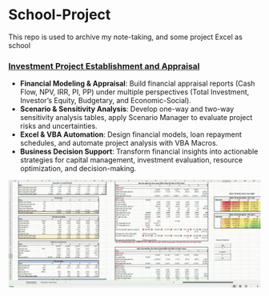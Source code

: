 # School-Project
This repo is used to archive my note-taking, and some project Excel as school

### [Investment Project Establishment and Appraisal](Investment_project_establishment_and_appraisal)
- **Financial Modeling & Appraisal**: Build financial appraisal reports (Cash Flow, NPV, IRR, PI, PP) under multiple perspectives (Total Investment, Investor’s Equity, Budgetary, and Economic-Social).  
- **Scenario & Sensitivity Analysis**: Develop one-way and two-way sensitivity analysis tables, apply Scenario Manager to evaluate project risks and uncertainties.  
- **Excel & VBA Automation**: Design financial models, loan repayment schedules, and automate project analysis with VBA Macros.  
- **Business Decision Support**: Transform financial insights into actionable strategies for capital management, investment evaluation, resource optimization, and decision-making.  

![Excel Project Demo](./Investment_project_establishment_and_appraisal/Demo_excel_ipea.gif)



